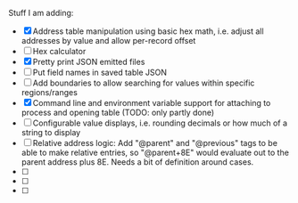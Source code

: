 Stuff I am adding:

* [X] Address table manipulation using basic hex math, i.e. adjust all addresses by value and allow per-record offset
* [ ] Hex calculator
* [X] Pretty print JSON emitted files
* [ ] Put field names in saved table JSON
* [ ] Add boundaries to allow searching for values within specific regions/ranges
* [X] Command line and environment variable support for attaching to process and opening table (TODO: only partly done)
* [ ] Configurable value displays, i.e. rounding decimals or how much of a string to display
* [ ] Relative address logic: Add "@parent" and "@previous" tags to be able to make relative entries, so "@parent+8E" would evaluate out to the parent address plus 8E. Needs a bit of definition around cases.
* [ ]
* [ ]
* [ ]

